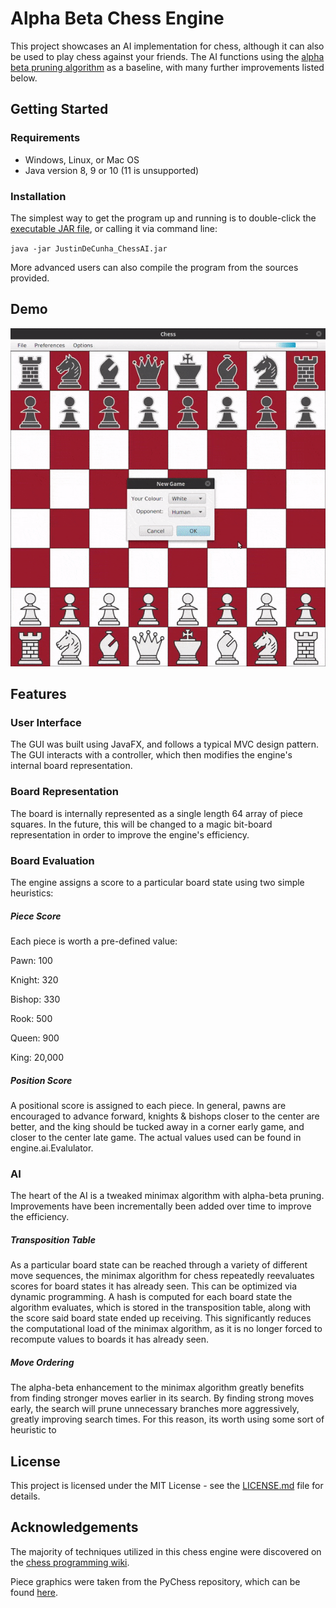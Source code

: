 # Alpha Beta Chess Engine

This project showcases an AI implementation for chess, although it can also be used to play chess against your friends. The AI functions using the [alpha beta pruning algorithm](https://en.wikipedia.org/wiki/Alpha%E2%80%93beta_pruning) as a baseline, with many further improvements listed below.

## Getting Started
### Requirements

* Windows, Linux, or Mac OS
* Java version 8, 9 or 10 (11 is unsupported)

### Installation
The simplest way to get the program up and running is to double-click the [executable JAR file](out/JustinDeCunha_ChessAI.jar), or calling it via command line:

`java -jar JustinDeCunha_ChessAI.jar`

More advanced users can also compile the program from the sources provided.

## Demo

![demo](gifs/demo.gif)

## Features

### User Interface

The GUI was built using JavaFX, and follows a typical MVC design pattern. The GUI interacts with a controller, which then modifies the engine's internal board representation.

### Board Representation

The board is internally represented as a single length 64 array of piece squares. In the future, this will be changed to a magic bit-board representation in order to improve the engine's efficiency.

### Board Evaluation

The engine assigns a score to a particular board state using two simple heuristics:

##### Piece Score

Each piece is worth a pre-defined value:

Pawn: 100

Knight: 320

Bishop: 330

Rook: 500

Queen: 900

King: 20,000

##### Position Score

A positional score is assigned to each piece. In general, pawns are encouraged to advance forward, knights & bishops closer to the center are better, and the king should be tucked away in a corner early game, and closer to the center late game. The actual values used can be found in engine.ai.Evalulator.

### AI

The heart of the AI is a tweaked minimax algorithm with alpha-beta pruning. Improvements have been incrementally been added over time to improve the efficiency.

##### Transposition Table

As a particular board state can be reached through a variety of different move sequences, the minimax algorithm for chess repeatedly reevaluates scores for board states it has already seen. This can be optimized via dynamic programming. A hash is computed for each board state the algorithm evaluates, which is stored in the transposition table, along with the score said board state ended up receiving. This significantly reduces the computational load of the minimax algorithm, as it is no longer forced to recompute values to boards it has already seen.

##### Move Ordering

The alpha-beta enhancement to the minimax algorithm greatly benefits from finding stronger moves earlier in its search. By finding strong moves early, the search will prune unnecessary branches more aggressively, greatly improving search times. For this reason, its worth using some sort of heuristic to



## License

This project is licensed under the MIT License - see the [LICENSE.md](LICENSE.md) file for details.

## Acknowledgements

The majority of techniques utilized in this chess engine were discovered on the [chess programming wiki](https://chessprogramming.wikispaces.com/).

Piece graphics were taken from the PyChess repository, which can be found [here](https://github.com/pychess/pychess/tree/master/pieces).